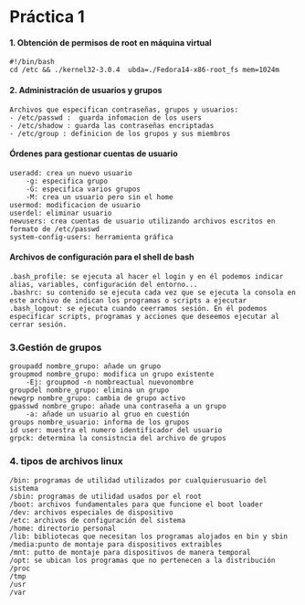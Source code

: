 # Práctica 1

#### 1. Obtención de permisos de root en máquina virtual 
    #!/bin/bash
    cd /etc && ./kernel32-3.0.4  ubda=./Fedora14-x86-root_fs mem=1024m

#### 2. Administración de usuarios y grupos
    Archivos que especifican contraseñas, grupos y usuarios:
    - /etc/passwd :  guarda infomacion de los users
    - /etc/shadow : guarda las contraseñas encriptadas
    - /etc/group : definicion de los grupos y sus miembros
#### Órdenes para gestionar cuentas de usuario ##### 
    
    useradd: crea un nuevo usuario
        -g: especifica grupo
        -G: especifica varios grupos
        -M: crea un usuario pero sin el home
    usermod: modificacion de usuario
    userdel: eliminar usuario
    newusers: crea cuentas de usuario utilizando archivos escritos en formato de /etc/passwd
    system-config-users: herramienta gráfica

#### Archivos de configuración para el shell de bash

    .bash_profile: se ejecuta al hacer el login y en él podemos indicar alias, variables, configuración del entorno...
    .bashrc: su contenido se ejecuta cada vez que se ejecuta la consola en este archivo de indican los programas o scripts a ejecutar
    .bash_logout: se ejecuta cuando ceerramos sesión. En él podemos especificar scripts, programas y acciones que deseemos ejecutar al cerrar sesión.
    
### 3.Gestión de grupos

    groupadd nombre_grupo: añade un grupo
    groupmod nombre_grupo: modifica un grupo existente
        -Ej: groupmod -n nombreactual nuevonombre
    groupdel nombre_grupo: elimina un grupo
    newgrp nombre_grupo: cambia de grupo activo
    gpasswd nombre_grupo: añade una contraseña a un grupo
        -a: añade un usuario al gruo en cuestión
    groups nombre_usuario: informa de los grupos
    id user: muestra el numero identificador del usuario
    grpck: determina la consistncia del archivo de grupos

### 4. tipos de archivos linux

    /bin: programas de utilidad utilizados por cualquierusuario del sistema
    /sbin: programas de utilidad usados por el root
    /boot: archivos fundamentales para que funcione el boot loader
    /dev: archivos especiales de dispositivo
    /etc: archivos de configuración del sistema
    /home: directorio personal
    /lib: bibliotecas que necesitan los programas alojados en bin y sbin
    /media:punto de montaje para dispositivos extraibles
    /mnt: putto de montaje para dispositivos de manera temporal
    /opt: se ubican los programas que no pertenecen a la distribución
    /proc
    /tmp
    /usr
    /var
